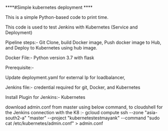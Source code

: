 ****#Simple kubernetes deployment ****

This is a simple Python-based code to print time.

This code is used to test Jenkins with Kubernetes (Service and Deployment)

Pipeline steps:- Git Clone, build Docker image, Push docker image to Hub, and Deploy to Kubernetes using hub image.

Docker File:- Python version 3.7 with flask

Prerequisite:- 

Update deployment.yaml for external Ip for loadbalancer,

Jenkins file:- credential required for git, Docker, and Kubernetes 

Install Plugin for Jenkins:- Kubernetes

download admin.conf from master using below command, to cloudshell for the Jenkins connection with the K8 :- 
gcloud compute ssh --zone "asia-south2-a" "master" --project "kubernetestestmayank" --command "sudo cat /etc/kubernetes/admin.conf" > admin.conf
